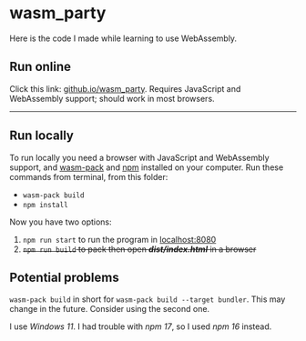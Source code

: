 # wasm_party
Here is the code I made while learning to use WebAssembly.


## Run online
Click this link: [github.io/wasm_party](https://askeladd123.github.io/wasm_party/).
Requires JavaScript and WebAssembly support; should work in most browsers.

---

## Run locally
To run locally you need a browser with JavaScript and WebAssembly support, and
[wasm-pack](https://github.com/rustwasm/wasm-pack) and 
[npm](https://docs.npmjs.com/downloading-and-installing-node-js-and-npm) 
installed on your computer.
Run these commands from terminal, from this folder:
* ```wasm-pack build```
* ```npm install```

Now you have two options:
1) ```npm run start``` to run the program in [localhost:8080]()
2) <s>```npm run build``` to pack then open ***dist/index.html*** in a browser</s>

## Potential problems
```wasm-pack build``` in short for ```wasm-pack build --target bundler```.
This may change in the future. Consider using the second one.

I use *Windows 11*. I had trouble with *npm 17*, 
so I used *npm 16* instead.
